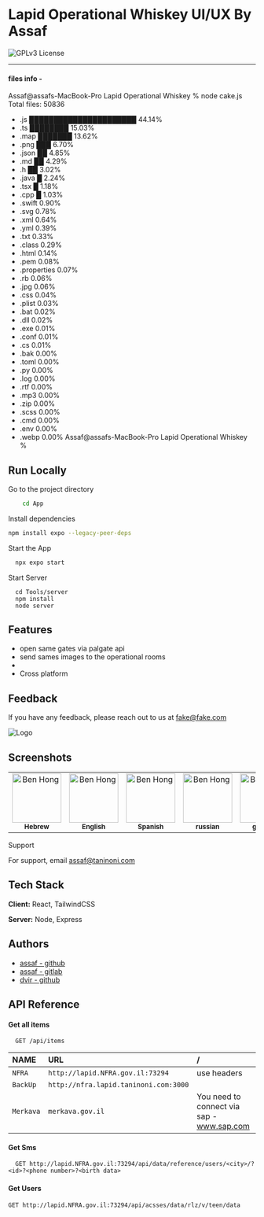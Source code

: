 
# Lapid Operational Whiskey UI/UX By Assaf
![GPLv3 License](https://img.shields.io/badge/License-GPL%20v3-yellow.svg)
______________________________
#### files info -

Assaf@assafs-MacBook-Pro Lapid Operational Whiskey % node cake.js
Total files: 50836
- .js    ██████████████████████                             44.14%
- .ts    ████████                                           15.03%
- .map   ███████                                            13.62%
- .png   ███                                                6.70%
- .json  ██                                                 4.85%
- .md    ██                                                 4.29%
- .h     ██                                                 3.02%
- .java  █                                                  2.24%
- .tsx   █                                                  1.18%
- .cpp   █                                                  1.03%
- .swift                                                    0.90%
- .svg                                                      0.78%
- .xml                                                      0.64%
- .yml                                                      0.39%
- .txt                                                      0.33%
- .class                                                    0.29%
- .html                                                     0.14%
- .pem                                                      0.08%
- .properties                                               0.07%
- .rb                                                       0.06%
- .jpg                                                      0.06%
- .css                                                      0.04%
- .plist                                                    0.03%
- .bat                                                      0.02%
- .dll                                                      0.02%
- .exe                                                      0.01%
- .conf                                                     0.01%
- .cs                                                       0.01%
- .bak                                                      0.00%
- .toml                                                     0.00%
- .py                                                       0.00%
- .log                                                      0.00%
- .rtf                                                      0.00%
- .mp3                                                      0.00%
- .zip                                                      0.00%
- .scss                                                     0.00%
- .cmd                                                      0.00%
- .env                                                      0.00%
- .webp                                                     0.00%
Assaf@assafs-MacBook-Pro Lapid Operational Whiskey % 


## Run Locally


Go to the project directory

```bash
    cd App 
```

Install dependencies

```bash
npm install expo --legacy-peer-deps
```

Start the App

```bash
  npx expo start
```
Start Server
```
  cd Tools/server
  npm install
  node server
```

## Features

- open same gates via palgate api 
- send sames images to the operational rooms
- 
- Cross platform


## Feedback

If you have any feedback, please reach out to us at fake@fake.com


![Logo](https://dev-to-uploads.s3.amazonaws.com/uploads/articles/th5xamgrr6se0x5ro4g6.png)


## Screenshots
<table>
  <tr>
    <td align="center"><img src="https://i.ibb.co/XLHrywc/he.png" width="100px;" alt="Ben Hong"/><br /><sub><b>Hebrew</td>
    <td align="center"><img src="https://i.ibb.co/XLHrywc/en.png" width="100px;" alt="Ben Hong"/><br /><sub><b>English</td>
    <td align="center"><img src="https://i.ibb.co/XLHrywc/es.png" width="100px;" alt="Ben Hong"/><br /><sub><b>Spanish</td>
    <td align="center"><img src="https://i.ibb.co/XLHrywc/rs.png" width="100px;" alt="Ben Hong"/><br /><sub><b>russian</td>
    <td align="center"><img src="https://i.ibb.co/XLHrywc/gr.png" width="100px;" alt="Ben Hong"/><br /><sub><b>german</td>
  </tr>
</table

## Support

For support, email assaf@taninoni.com


## Tech Stack

**Client:** React, TailwindCSS

**Server:** Node, Express


## Authors

- [assaf - github](https://www.github.com/assafgold1)
- [assaf - gitlab](https://gitlab.com/assafg41)
- [dvir - github](https://github.com/pizzabossxd)

## API Reference

#### Get all items

```http
  GET /api/items
```

| NAME | URL     | / 
| :-------- | :-------                       |:------
| `NFRA` | `http://lapid.NFRA.gov.il:73294` | use headers
| `BackUp` | `http://nfra.lapid.taninoni.com:3000` ||use headers
| `Merkava` | `merkava.gov.il` |You need to connect via sap  -  www.sap.com|

#### Get Sms

```http
  GET http://lapid.NFRA.gov.il:73294/api/data/reference/users/<city>/?<id>?<phone number>?<birth data>
```

#### Get Users

```http
GET http://lapid.NFRA.gov.il:73294/api/acsses/data/rlz/v/teen/data
```



